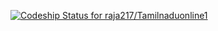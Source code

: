 [ ![Codeship Status for raja217/Tamilnaduonline1](https://www.codeship.io/projects/86f13b20-0a58-0132-0b71-72af89f9ba0d/status)](https://www.codeship.io/projects/31754)